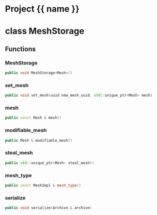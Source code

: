 <script setup>
import {useRoute} from 'vitepress'
const {path} = useRoute()
const tokens = path.split('/')
const words = tokens[2].split('-');
for (let i = 0; i < words.length; i++) {
    words[i] = words[i].charAt(0).toUpperCase() + words[i].slice(1);
    words[i] = words[i].replace('geode', 'Geode')
}
const name = words.join('-');
</script>
# Project {{ name }}

# class MeshStorage


## Functions

### MeshStorage

```cpp
public void MeshStorage<Mesh>()
```


### set_mesh

```cpp
public void set_mesh(uuid new_mesh_uuid, std::unique_ptr<Mesh> mesh)
```


### mesh

```cpp
public const Mesh & mesh()
```


### modifiable_mesh

```cpp
public Mesh & modifiable_mesh()
```


### steal_mesh

```cpp
public std::unique_ptr<Mesh> steal_mesh()
```


### mesh_type

```cpp
public const MeshImpl & mesh_type()
```


### serialize

```cpp
public void serialize(Archive & archive)
```




